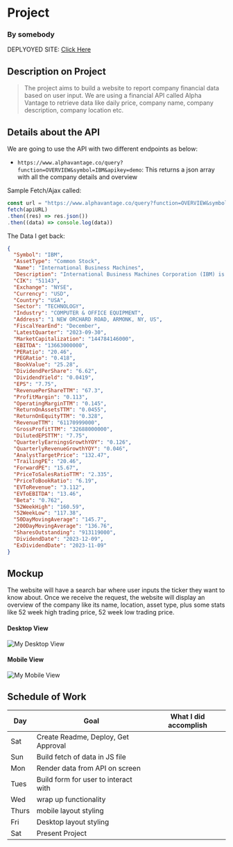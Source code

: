 # Project
### By somebody

DEPLYOYED SITE: [Click Here](https://amritadutta25.github.io/sealproject1/)

## Description on Project

>The project aims to build a website to report company financial data based on user input. We are using a financial API called Alpha Vantage to retrieve data like daily price, company name, company description, company location etc.


## Details about the API

We are going to use the API with two different endpoints as below:

- `https://www.alphavantage.co/query?function=OVERVIEW&symbol=IBM&apikey=demo`: This returns a json array with all the company details and overview

<!-- - `https://www.alphavantage.co/query?function=TIME_SERIES_DAILY&symbol=IBM&outputsize=compact&apikey=demo`: This returns a json array of daily time series data. -->

Sample Fetch/Ajax called:
```js
const url = "https://www.alphavantage.co/query?function=OVERVIEW&symbol=IBM&apikey=demo"
fetch(apiURL)
.then((res) => res.json())
.then((data) => console.log(data))
```

The Data I get back:
```json
{
  "Symbol": "IBM",
  "AssetType": "Common Stock",
  "Name": "International Business Machines",
  "Description": "International Business Machines Corporation (IBM) is an American multinational technology company headquartered in Armonk, New York, with operations in over 170 countries. The company began in 1911, founded in Endicott, New York, as the Computing-Tabulating-Recording Company (CTR) and was renamed International Business Machines in 1924. IBM is incorporated in New York. IBM produces and sells computer hardware, middleware and software, and provides hosting and consulting services in areas ranging from mainframe computers to nanotechnology. IBM is also a major research organization, holding the record for most annual U.S. patents generated by a business (as of 2020) for 28 consecutive years. Inventions by IBM include the automated teller machine (ATM), the floppy disk, the hard disk drive, the magnetic stripe card, the relational database, the SQL programming language, the UPC barcode, and dynamic random-access memory (DRAM). The IBM mainframe, exemplified by the System/360, was the dominant computing platform during the 1960s and 1970s.",
  "CIK": "51143",
  "Exchange": "NYSE",
  "Currency": "USD",
  "Country": "USA",
  "Sector": "TECHNOLOGY",
  "Industry": "COMPUTER & OFFICE EQUIPMENT",
  "Address": "1 NEW ORCHARD ROAD, ARMONK, NY, US",
  "FiscalYearEnd": "December",
  "LatestQuarter": "2023-09-30",
  "MarketCapitalization": "144784146000",
  "EBITDA": "13663000000",
  "PERatio": "20.46",
  "PEGRatio": "0.418",
  "BookValue": "25.28",
  "DividendPerShare": "6.62",
  "DividendYield": "0.0419",
  "EPS": "7.75",
  "RevenuePerShareTTM": "67.3",
  "ProfitMargin": "0.113",
  "OperatingMarginTTM": "0.145",
  "ReturnOnAssetsTTM": "0.0455",
  "ReturnOnEquityTTM": "0.328",
  "RevenueTTM": "61170999000",
  "GrossProfitTTM": "32688000000",
  "DilutedEPSTTM": "7.75",
  "QuarterlyEarningsGrowthYOY": "0.126",
  "QuarterlyRevenueGrowthYOY": "0.046",
  "AnalystTargetPrice": "132.47",
  "TrailingPE": "20.46",
  "ForwardPE": "15.67",
  "PriceToSalesRatioTTM": "2.335",
  "PriceToBookRatio": "6.19",
  "EVToRevenue": "3.112",
  "EVToEBITDA": "13.46",
  "Beta": "0.762",
  "52WeekHigh": "160.59",
  "52WeekLow": "117.38",
  "50DayMovingAverage": "145.7",
  "200DayMovingAverage": "136.76",
  "SharesOutstanding": "913119000",
  "DividendDate": "2023-12-09",
  "ExDividendDate": "2023-11-09"
}
```

<!-- ```js
const url = "https://www.alphavantage.co/query?function=TIME_SERIES_DAILY&symbol=IBM&outputsize=full&apikey=demo"
fetch(apiURL)
.then((res) => res.json())
.then((data) => console.log(data))
```

The Data I get back:
```json
{
    "Meta Data": {
        "1. Information": "Daily Prices (open, high, low, close) and Volumes",
        "2. Symbol": "IBM",
        "3. Last Refreshed": "2023-12-01",
        "4. Output Size": "Full size",
        "5. Time Zone": "US/Eastern"
    },
    "Time Series (Daily)": {
        "2023-12-01": {
            "1. open": "158.4100",
            "2. high": "160.5900",
            "3. low": "158.0000",
            "4. close": "160.5500",
            "5. volume": "4871860"
        },
        "2023-11-30": {
            "1. open": "156.9500",
            "2. high": "158.6000",
            "3. low": "156.8900",
            "4. close": "158.5600",
            "5. volume": "6740622"
        },
        "2023-11-29": {
            "1. open": "156.1500",
            "2. high": "157.5100",
            "3. low": "156.0200",
            "4. close": "156.4100",
            "5. volume": "3568887"
        },
        "2023-11-28": {
            "1. open": "155.4400",
            "2. high": "155.7450",
            "3. low": "154.8600",
            "4. close": "155.6500",
            "5. volume": "2666182"
        },
        "2023-11-27": {
            "1. open": "154.9900",
            "2. high": "156.1350",
            "3. low": "154.7500",
            "4. close": "155.5700",
            "5. volume": "4053093"
        },
        "2023-11-24": {
            "1. open": "155.1300",
            "2. high": "155.4000",
            "3. low": "153.9200",
            "4. close": "155.1800",
            "5. volume": "1799161"
        },
        "2023-11-22": {
            "1. open": "154.5000",
            "2. high": "155.7050",
            "3. low": "154.1600",
            "4. close": "155.1300",
            "5. volume": "3045091"
        },
        "2023-11-21": {
            "1. open": "154.6000",
            "2. high": "154.6600",
            "3. low": "153.5100",
            "4. close": "153.9100",
            "5. volume": "2859508"
        },
        "2023-11-20": {
            "1. open": "152.5100",
            "2. high": "154.6800",
            "3. low": "152.3500",
            "4. close": "154.3500",
            "5. volume": "3658936"
        },
        "2023-11-17": {
            "1. open": "153.2900",
            "2. high": "153.5000",
            "3. low": "152.4601",
            "4. close": "152.8900",
            "5. volume": "4426676"
        },
        "2023-11-16": {
            "1. open": "153.0000",
            "2. high": "153.3500",
            "3. low": "152.1300",
            "4. close": "153.0600",
            "5. volume": "3519172"
        }
    }
}
``` -->

## Mockup

The website will have a search bar where user inputs the ticker they want to know about.
Once we receive the request, the website will display an overview of the company like its name, location, asset type, plus some stats like 52 week high trading price, 52 week low trading price.

#### Desktop View

![My Desktop View](https://wireframepro.mockflow.com/view/companyreport)

#### Mobile View

![My Mobile View](https://i.imgur.com/5Bs7N6B.png)

## Schedule of Work

|Day | Goal | What I did accomplish |
|----|------|-----------------------|
| Sat | Create Readme, Deploy, Get Approval | |
| Sun | Build fetch of data in JS file ||
| Mon | Render data from API on screen ||
| Tues| Build form for user to interact with ||
| Wed | wrap up functionality ||
|Thurs| mobile layout styling ||
| Fri | Desktop layout styling ||
| Sat | Present Project ||